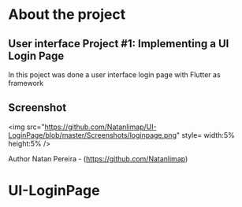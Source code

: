 # About the project

## User interface Project #1: Implementing a UI Login Page
In this poject was done a user interface login page with Flutter as framework

## Screenshot
<img src="https://github.com/Natanlimap/UI-LoginPage/blob/master/Screenshots/loginpage.png" style= width:5%  height:5% />

Author
Natan Pereira - (https://github.com/Natanlimap)

# UI-LoginPage
